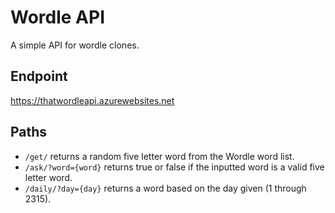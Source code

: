 # Wordle API
A simple API for wordle clones.

## Endpoint
https://thatwordleapi.azurewebsites.net

## Paths
- `/get/` returns a random five letter word from the Wordle word list.
- `/ask/?word={word}` returns true or false if the inputted word is a valid five letter word.
- `/daily/?day={day}` returns a word based on the day given (1 through 2315).

